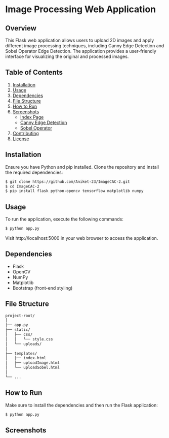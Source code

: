 # Image Processing Web Application

## Overview

This Flask web application allows users to upload 2D images and apply different image processing techniques, including Canny Edge Detection and Sobel Operator Edge Detection. The application provides a user-friendly interface for visualizing the original and processed images.

## Table of Contents

1. [Installation](#installation)
2. [Usage](#usage)
3. [Dependencies](#dependencies)
4. [File Structure](#file-structure)
5. [How to Run](#how-to-run)
6. [Screenshots](#screenshots)
   - [Index Page](#index-page)
   - [Canny Edge Detection](#canny-edge-detection)
   - [Sobel Operator](#sobel-operator)
7. [Contributing](#contributing)
8. [License](#license)

## Installation

Ensure you have Python and pip installed. Clone the repository and install the required dependencies:

```bash
$ git clone https://github.com/Aniket-23/ImageCAC-2.git
$ cd ImageCAC-2
$ pip install flask python-opencv tensorflow matplotlib numpy
```

## Usage

To run the application, execute the following commands:

```bash
$ python app.py
```

Visit http://localhost:5000 in your web browser to access the application.

## Dependencies

- Flask
- OpenCV
- NumPy
- Matplotlib
- Bootstrap (front-end styling)

## File Structure

```bash
project-root/
│
├── app.py
├── static/
│   ├── css/
│   │   └── style.css
│   └── uploads/
│
├── templates/
│   ├── index.html
│   ├── uploadImage.html
│   └── uploadSobel.html
│
└── ...
```

## How to Run

Make sure to install the dependencies and then run the Flask application:

```bash
$ python app.py
```

## Screenshots

